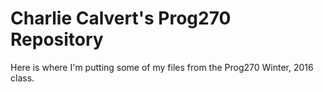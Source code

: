 # Charlie Calvert's Prog270 Repository

Here is where I'm putting some of my files from the Prog270 Winter, 2016 class.
